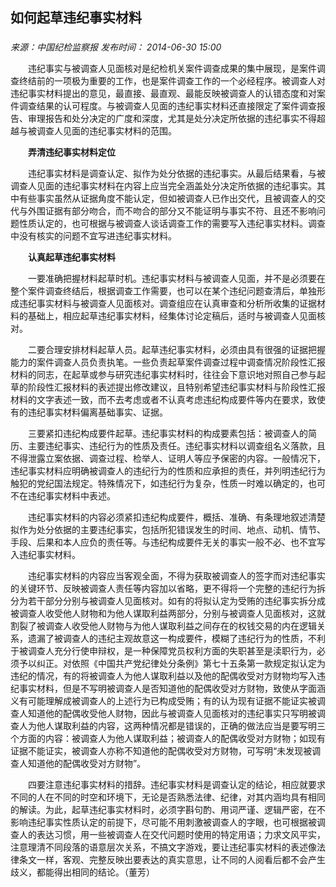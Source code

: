 ## 如何起草违纪事实材料

### 

_来源：中国纪检监察报_ _发布时间： 2014-06-30 15:00_

　　违纪事实与被调查人见面核对是纪检机关案件调查成果的集中展现，是案件调查终结前的一项极为重要的工作，也是案件调查工作的一个必经程序。被调查人对违纪事实材料提出的意见，最直接、最直观、最能反映被调查人的认错态度和对案件调查结果的认可程度。与被调查人见面的违纪事实材料还直接限定了案件调查报告、审理报告和处分决定的广度和深度，尤其是处分决定所依据的违纪事实不得超越与被调查人见面的违纪事实材料的范围。

　　**弄清违纪事实材料定位**

　　违纪事实材料是调查认定、拟作为处分依据的违纪事实。从最后结果看，与被调查人见面的违纪事实材料在内容上应当完全涵盖处分决定所依据的违纪事实。其中有些事实虽然从证据角度不能认定，但如被调查人已作出交代，且被调查人的交代与外围证据有部分吻合，而不吻合的部分又不能证明与事实不符、且还不影响问题性质认定的，也可根据与被调查人谈话调查工作的需要写入违纪事实材料。调查中没有核实的问题不宜写进违纪事实材料。

　　**认真起草违纪事实材料**

　　一要准确把握材料起草时机。违纪事实材料与被调查人见面，并不是必须要在整个案件调查终结后，根据调查工作需要，也可以在某个违纪问题查清后，单独形成违纪事实材料与被调查人见面核对。调查组应在认真审查和分析所收集的证据材料的基础上，相应起草违纪事实材料，经集体讨论定稿后，适时与被调查人见面核对。

　　二要合理安排材料起草人员。起草违纪事实材料，必须由具有很强的证据把握能力的案件调查人员负责执笔。一些负责起草案件调查过程中调查情况阶段性汇报材料的同志，在起草或参与研究违纪事实材料时，往往会下意识地对照自己参与起草的阶段性汇报材料的表述提出修改建议，且特别希望违纪事实材料与阶段性汇报材料的文字表述一致，而不去考虑或者不认真考虑违纪构成要件等内在要求，致使有的违纪事实材料偏离基础事实、证据。

　　三要紧扣违纪构成要件起草。违纪事实材料的构成要素包括：被调查人的简历、主要违纪事实、违纪行为的性质及责任。违纪事实材料以调查组名义落款，且不得泄露立案依据、调查过程、检举人、证明人等应予保密的内容。一般情况下，违纪事实材料应明确被调查人的违纪行为的性质和应承担的责任，并列明违纪行为触犯的党纪国法规定。特殊情况下，如违纪行为复杂，性质一时难以确定的，也可不在违纪事实材料中表述。

　　违纪事实材料的内容必须紧扣违纪构成要件，概括、准确、有条理地叙述清楚拟作为处分依据的主要违纪事实，包括所犯错误发生的时间、地点、动机、情节、手段、后果和本人应负的责任等。与违纪构成要件无关的事实一般不必、也不宜写入违纪事实材料。

　　违纪事实材料的内容应当客观全面，不得为获取被调查人的签字而对违纪事实的关键环节、反映被调查人责任等内容加以省略，更不得将一个完整的违纪行为拆分为若干部分分别与被调查人见面核对。如有的将拟认定为受贿的违纪事实拆分成被调查人收受他人财物和为他人谋取利益两部分，分别与被调查人见面核对，这就割裂了被调查人收受他人财物与为他人谋取利益之间存在的权钱交易的内在逻辑关系，遗漏了被调查人的违纪主观故意这一构成要件，模糊了违纪行为的性质，不利于被调查人充分行使申辩权，是一种保障党员权利方面的失职甚至是渎职行为，必须予以纠正。对依照《中国共产党纪律处分条例》第七十五条第一款规定拟认定为违纪的情况，有的将被调查人为他人谋取利益以及他的配偶收受对方财物均写入违纪事实材料，但是不写明被调查人是否知道他的配偶收受对方财物，致使从字面涵义有可能理解成被调查人的上述行为已构成受贿；有的认为现有证据不能证实被调查人知道他的配偶收受他人财物，因此与被调查人见面核对的违纪事实只写明被调查人为他人谋取利益的内容，这两种情况都是错误的，正确的做法应当是要写明三个方面的内容：被调查人为他人谋取利益；被调查人的配偶收受对方财物；如现有证据不能证实，被调查人亦称不知道他的配偶收受对方财物，可写明“未发现被调查人知道他的配偶收受对方财物”。

　　四要注意违纪事实材料的措辞。违纪事实材料是调查认定的结论，相应就要求不同的人在不同的时空和环境下，无论是否熟悉法律、纪律，对其内涵均具有相同的解读。为此，起草违纪事实材料时，必须字斟句酌、用词严谨、逻辑严密，在不影响违纪事实性质认定的前提下，尽可能不用刺激被调查人的字眼，也可根据被调查人的表达习惯，用一些被调查人在交代问题时使用的特定用语；力求文风平实，注意理清不同段落的语意层次关系，不搞文字游戏，要让违纪事实材料的表述像法律条文一样，客观、完整反映出要表达的真实意思，让不同的人阅看后都不会产生歧义，都能得出相同的结论。（董芳）